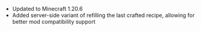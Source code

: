 - Updated to Minecraft 1.20.6
- Added server-side variant of refilling the last crafted recipe, allowing for better mod compatibility support